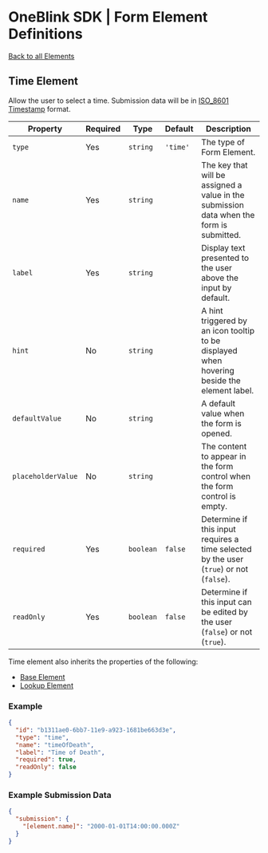 # OneBlink SDK | Form Element Definitions

[Back to all Elements](./README.md)

## Time Element

Allow the user to select a time. Submission data will be in [ISO_8601 Timestamp](https://en.wikipedia.org/wiki/ISO_8601) format.

| Property           | Required | Type      | Default  | Description                                                                                 |
| ------------------ | -------- | --------- | -------- | ------------------------------------------------------------------------------------------- |
| `type`             | Yes      | `string`  | `'time'` | The type of Form Element.                                                                   |
| `name`             | Yes      | `string`  |          | The key that will be assigned a value in the submission data when the form is submitted.    |
| `label`            | Yes      | `string`  |          | Display text presented to the user above the input by default.                              |
| `hint`             | No       | `string`  |          | A hint triggered by an icon tooltip to be displayed when hovering beside the element label. |
| `defaultValue`     | No       | `string`  |          | A default value when the form is opened.                                                    |
| `placeholderValue` | No       | `string`  |          | The content to appear in the form control when the form control is empty.                   |
| `required`         | Yes      | `boolean` | `false`  | Determine if this input requires a time selected by the user (`true`) or not (`false`).     |
| `readOnly`         | Yes      | `boolean` | `false`  | Determine if this input can be edited by the user (`false`) or not (`true`).                |

Time element also inherits the properties of the following:

- [Base Element](./base-element.md)
- [Lookup Element](./lookup-element.md)

### Example

```JSON
{
  "id": "b1311ae0-6bb7-11e9-a923-1681be663d3e",
  "type": "time",
  "name": "timeOfDeath",
  "label": "Time of Death",
  "required": true,
  "readOnly": false
}
```

### Example Submission Data

```json
{
  "submission": {
    "[element.name]": "2000-01-01T14:00:00.000Z"
  }
}
```
